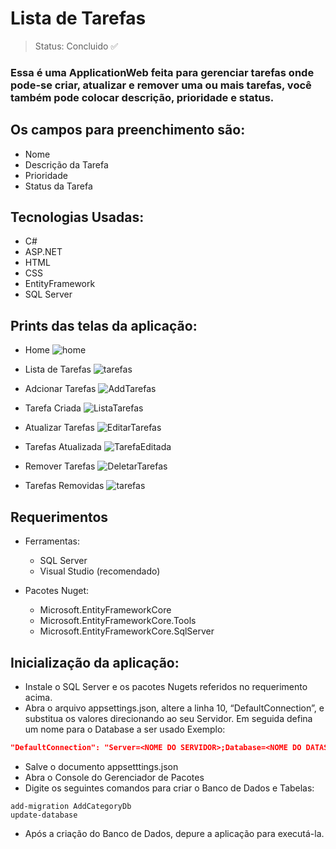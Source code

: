 # Lista de Tarefas

> Status: Concluido ✅

### Essa é uma ApplicationWeb feita para gerenciar tarefas onde pode-se criar, atualizar e remover uma ou mais tarefas, você também pode colocar descrição, prioridade e status.

## Os campos para preenchimento são:

+ Nome
+ Descrição da Tarefa
+ Prioridade
+ Status da Tarefa

## Tecnologias Usadas:

+ C#
+ ASP.NET
+ HTML
+ CSS
+ EntityFramework
+ SQL Server

## Prints das telas da aplicação:

+ Home
  ![home](https://github.com/Brunollm/ApplicationWeb_SKA/assets/110358647/b82af489-3524-4550-b3b5-0a34450c8023) 

+ Lista de Tarefas
  ![tarefas](https://github.com/Brunollm/ApplicationWeb_SKA/assets/110358647/d98167e2-401f-4f06-a957-c3b94c825028)

+ Adcionar Tarefas
  ![AddTarefas](https://github.com/Brunollm/ApplicationWeb_SKA/assets/110358647/229113ed-83bb-4f65-b676-87ab37fbfb8a)

+ Tarefa Criada
  ![ListaTarefas](https://github.com/Brunollm/ApplicationWeb_SKA/assets/110358647/b5187254-b016-44b5-9dc8-79bf1baab1de)

+ Atualizar Tarefas
  ![EditarTarefas](https://github.com/Brunollm/ApplicationWeb_SKA/assets/110358647/2c00a0e1-3e12-40fc-b5fb-bf3d36c5d3ec)

+ Tarefas Atualizada
  ![TarefaEditada](https://github.com/Brunollm/ApplicationWeb_SKA/assets/110358647/54a70849-5530-47b1-8f4f-9ff4226d3aa6)

+ Remover Tarefas
  ![DeletarTarefas](https://github.com/Brunollm/ApplicationWeb_SKA/assets/110358647/4b709e28-9b36-4183-af34-e587fdf8fbd7)

+ Tarefas Removidas
  ![tarefas](https://github.com/Brunollm/ApplicationWeb_SKA/assets/110358647/ccae9c2c-4d42-4e56-8706-a8b35ffabf82)

## Requerimentos
+ Ferramentas:
  
  + SQL Server
  + Visual Studio (recomendado)
  
+ Pacotes Nuget:
    
  + Microsoft.EntityFrameworkCore
  + Microsoft.EntityFrameworkCore.Tools
  + Microsoft.EntityFrameworkCore.SqlServer


## Inicialização da aplicação:
  +    Instale o SQL Server e os pacotes Nugets referidos no requerimento acima.
  +    Abra o arquivo appsettings.json, altere a linha 10, “DefaultConnection”, e substitua os valores direcionando ao seu Servidor. Em seguida defina um nome para o Database a ser usado
Exemplo: 
~~~json
"DefaultConnection": "Server=<NOME DO SERVIDOR>;Database=<NOME DO DATASE>;Trusted_Connection=True;TrustServerCertificate=True;Encrypt=False"
~~~
  +    Salve o documento appsetttings.json
  +   Abra o Console do Gerenciador de Pacotes
  +    Digite os seguintes comandos para criar o Banco de Dados e Tabelas:
~~~
add-migration AddCategoryDb
update-database
~~~
  +    Após a criação do Banco de Dados, depure a aplicação para executá-la.




